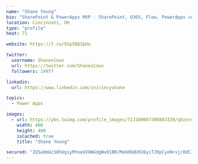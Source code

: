 ```yaml
---
name: "Shane Young"
bio: "SharePoint & PowerApps MVP - SharePoint, O365, Flow, PowerApps consulting? @PowerApps911 | Pure Snark? You found it."
location: Cincinnati, OH
type: "profile"
heat: 71

website: https://t.co/91p5BQ3pUe

twitter:
  username: ShanesCows
  url: https://twitter.com/ShanesCows
  followers: 14977

linkedin:
  url: https://www.linkedin.com/in/cincyshane

topics:
  - Power Apps

images:
  - url: https://pbs.twimg.com/profile_images/713100007398883329/qUzvsvQ3_400x400.jpg
    width: 400
    height: 400
    isCached: true
    title: "Shane Young"

secured: "ZUSaOmUcS8hUgiyMYeeGVUWGdgWv01BR/MekH6QU9J6yiTJ9pCyeN+sj/8dCJWr94WSs7qCOWBvC9Hp6g0YQU9UF3oFqbjDkSI2OT4VWUyuM8fTTi/qbi5IIr3VUSzyzAKO8D3vNq1dTKiiJOh8BlDY+VHLagcQDPvY2FaqdxJac+ZqPc3hdwhz6GAWgVPIWuHcourIbCvgDzEG24oV6Tj7VXsi4pox7zNS3IakZ5APuNhzIMDzygf3Cf5+r//oFxA47T1YLvkbwJ0gCfZg4l59kaNx/K+C4qs7Q/p4q6OR9T9+3YGUKElQkui3JRkMwIvucTS5dwCi12AKpR1J2zm32JhSMm3mxUShEXtG1wDxA9UFfKdY0evl0U5zPEfiAKyasvZx3tzt/Sy7InoLMa62FH4ju5UKpzsa+Cl0BLaY=;/OYOGegDBRzVI3riNY+E8A=="
---
```


